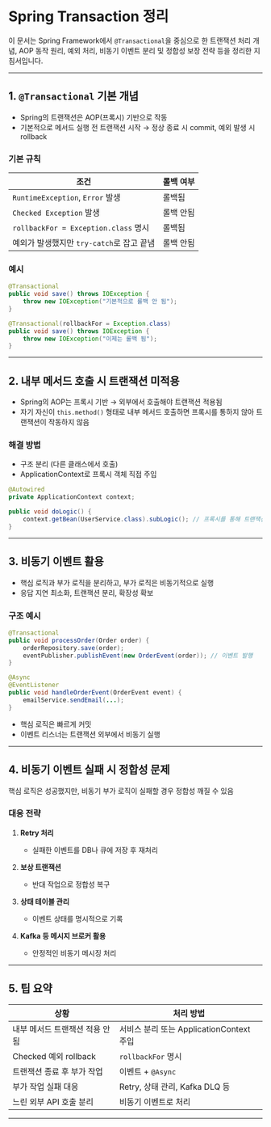 # Spring Transaction 정리

이 문서는 Spring Framework에서 `@Transactional`을 중심으로 한 트랜잭션 처리 개념, AOP 동작 원리, 예외 처리, 비동기 이벤트 분리 및 정합성 보장 전략 등을 정리한 지침서입니다.

---

## 1. `@Transactional` 기본 개념

- Spring의 트랜잭션은 AOP(프록시) 기반으로 작동
- 기본적으로 메서드 실행 전 트랜잭션 시작 → 정상 종료 시 commit, 예외 발생 시 rollback

### 기본 규칙

| 조건 | 롤백 여부 |
|------|----------|
| `RuntimeException`, `Error` 발생 | 롤백됨 |
| `Checked Exception` 발생 | 롤백 안됨 |
| `rollbackFor = Exception.class` 명시 | 롤백됨 |
| 예외가 발생했지만 `try-catch`로 잡고 끝냄 | 롤백 안됨 |

### 예시

```java
@Transactional
public void save() throws IOException {
    throw new IOException("기본적으로 롤백 안 됨");
}
```

```java
@Transactional(rollbackFor = Exception.class)
public void save() throws IOException {
    throw new IOException("이제는 롤백 됨");
}
```

---

## 2. 내부 메서드 호출 시 트랜잭션 미적용

- Spring의 AOP는 프록시 기반 → 외부에서 호출해야 트랜잭션 적용됨
- 자기 자신이 `this.method()` 형태로 내부 메서드 호출하면 프록시를 통하지 않아 트랜잭션이 작동하지 않음

### 해결 방법

- 구조 분리 (다른 클래스에서 호출)
- ApplicationContext로 프록시 객체 직접 주입

```java
@Autowired
private ApplicationContext context;

public void doLogic() {
    context.getBean(UserService.class).subLogic(); // 프록시를 통해 트랜잭션 적용
}
```

---

## 3. 비동기 이벤트 활용

- 핵심 로직과 부가 로직을 분리하고, 부가 로직은 비동기적으로 실행
- 응답 지연 최소화, 트랜잭션 분리, 확장성 확보

### 구조 예시

```java
@Transactional
public void processOrder(Order order) {
    orderRepository.save(order);
    eventPublisher.publishEvent(new OrderEvent(order)); // 이벤트 발행
}
```

```java
@Async
@EventListener
public void handleOrderEvent(OrderEvent event) {
    emailService.sendEmail(...);
}
```

- 핵심 로직은 빠르게 커밋
- 이벤트 리스너는 트랜잭션 외부에서 비동기 실행

---

## 4. 비동기 이벤트 실패 시 정합성 문제

핵심 로직은 성공했지만, 비동기 부가 로직이 실패할 경우 정합성 깨질 수 있음

### 대응 전략

1. **Retry 처리**
   - 실패한 이벤트를 DB나 큐에 저장 후 재처리

2. **보상 트랜잭션**
   - 반대 작업으로 정합성 복구

3. **상태 테이블 관리**
   - 이벤트 상태를 명시적으로 기록

4. **Kafka 등 메시지 브로커 활용**
   - 안정적인 비동기 메시징 처리

---

## 5. 팁 요약

| 상황 | 처리 방법 |
|------|-----------|
| 내부 메서드 트랜잭션 적용 안 됨 | 서비스 분리 또는 ApplicationContext 주입 |
| Checked 예외 rollback | `rollbackFor` 명시 |
| 트랜잭션 종료 후 부가 작업 | 이벤트 + `@Async` |
| 부가 작업 실패 대응 | Retry, 상태 관리, Kafka DLQ 등 |
| 느린 외부 API 호출 분리 | 비동기 이벤트로 처리 |

---